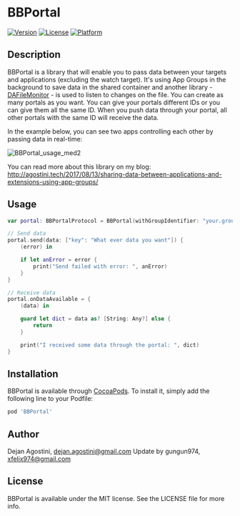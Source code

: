 # BBPortal

[![Version](https://img.shields.io/cocoapods/v/BBPortal.svg?style=flat)](http://cocoapods.org/pods/BBPortal)
[![License](https://img.shields.io/cocoapods/l/BBPortal.svg?style=flat)](http://cocoapods.org/pods/BBPortal)
[![Platform](https://img.shields.io/cocoapods/p/BBPortal.svg?style=flat)](http://cocoapods.org/pods/BBPortal)

## Description

BBPortal is a library that will enable you to pass data between your targets and applications (excluding the watch target). It's using App Groups in the background to save data in the shared container and another library - [DAFileMonitor](https://github.com/dagostini/DAFileMonitor) - is used to listen to changes on the file. You can create as many portals as you want. You can give your portals different IDs or you can give them all the same ID. When you push data through your portal, all other portals with the same ID will receive the data.

In the example below, you can see two apps controlling each other by passing data in real-time:

![BBPortal_usage_med2](./docs/BBPortal_usage_med2.gif)

You can read more about this library on my blog: http://agostini.tech/2017/08/13/sharing-data-between-applications-and-extensions-using-app-groups/

## Usage

```swift
var portal: BBPortalProtocol = BBPortal(withGroupIdentifier: "your.group.identifier.goes.here", andPortalID: "id.for.this.portal")

// Send data
portal.send(data: ["key": "What ever data you want"]) { 
    (error) in

    if let anError = error {
        print("Send failed with error: ", anError)
    }
}

// Receive data
portal.onDataAvailable = {
    (data) in

    guard let dict = data as? [String: Any?] else {
        return
    }

    print("I received some data through the portal: ", dict)
}
```

## Installation

BBPortal is available through [CocoaPods](http://cocoapods.org). To install
it, simply add the following line to your Podfile:

```ruby
pod 'BBPortal'
```

## Author

Dejan Agostini, dejan.agostini@gmail.com
Update by gungun974, xfelix974@gmail.com

## License

BBPortal is available under the MIT license. See the LICENSE file for more info.
